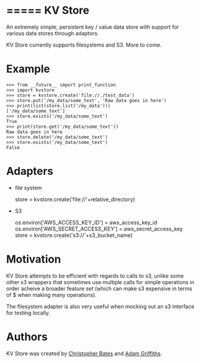 =====
KV Store
=====

An extremely simple, persistent key / value data store with support for various data stores through adaptors.

KV Store currently supports filesystems and S3.  More to come.


Example
=======

    >>> from __future__ import print_function
    >>> import kvstore
    >>> store = kvstore.create('file://./test_data')
    >>> store.put('/my_data/some_text', 'Raw data goes in here')
    >>> print(list(store.list('/my_data')))
    ['/my_data/some_text']
    >>> store.exists('/my_data/some_text')
    True
    >>> print(store.get('/my_data/some_text'))
    Raw data goes in here
    >>> store.delete('/my_data/some_text')
    >>> store.exists('/my_data/some_text')
    False


Adapters
========

* file system

   store = kvstore.create('file://'+relative_directory)

* S3

    os.environ['AWS_ACCESS_KEY_ID'] = aws_access_key_id
    os.environ['AWS_SECRET_ACCESS_KEY'] = aws_secret_access_key
    store = kvstore.create('s3://'+s3_bucket_name)



Motivation
==========

KV Store attempts to be efficient with regards to calls to s3, unlike some other s3 wrappers that sometimes use multiple calls for simple operations in order acheive a broader feature set (which can make s3 expensive in terms of $ when making many operations).

The filesystem adapter is also very useful when mocking out an s3 interface for testing locally.

Authors
=======

KV Store was created by [Christopher Bates](https://github.com/chrsbats) and [Adam Griffiths](https://github.com/adamlwgriffiths).

